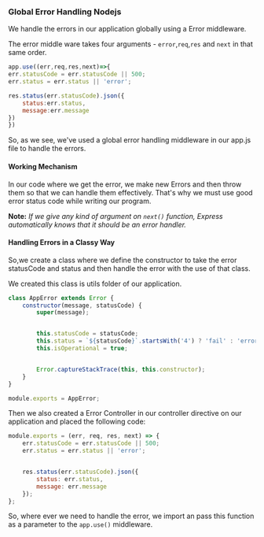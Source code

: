 ### Global Error Handling Nodejs

We handle the errors in our application globally using a Error middleware.

The error middle ware takes four arguments - `error`,`req`,`res` and `next` in that same order.

```javascript
app.use((err,req,res,next)=>{
err.statusCode = err.statusCode || 500;
err.status = err.status || 'error';

res.status(err.statusCode).json({
    status:err.status,
    message:err.message
})
})
```

So, as we see, we've used a global error handling middleware in our app.js file to handle the errors.

#### Working Mechanism

In our code where we get the error, we make new Errors and then throw them so that we can handle them effectively.
That's why we must use good error status code while writing our program.

**Note:** *If we give any kind of argument on `next()` function, Express automatically knows that it should be an error handler.*

#### Handling Errors in a Classy Way
So,we create a class where we define the constructor to take the error statusCode and status and then handle the error with the use of that class.

We created this class is utils folder of our application.

```javascript
class AppError extends Error {
    constructor(message, statusCode) {
        super(message);


        this.statusCode = statusCode;
        this.status = `${statusCode}`.startsWith('4') ? 'fail' : 'error';
        this.isOperational = true;


        Error.captureStackTrace(this, this.constructor);
    }
}

module.exports = AppError;
```


Then we also created a Error Controller in our controller directive on our application and placed the following code:

```javascript
module.exports = (err, req, res, next) => {
    err.statusCode = err.statusCode || 500;
    err.status = err.status || 'error';


    res.status(err.statusCode).json({
        status: err.status,
        message: err.message
    });
};
```

So, where ever we need to handle the error, we import an pass this function as a parameter to the `app.use()` middleware.



